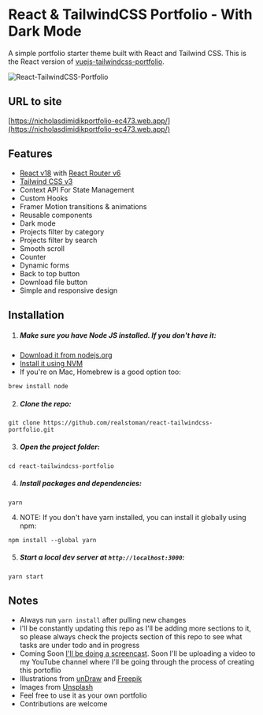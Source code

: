 # React & TailwindCSS Portfolio - With Dark Mode

A simple portfolio starter theme built with React and Tailwind CSS. This is the React version of [vuejs-tailwindcss-portfolio](https://github.com/realstoman/vuejs-tailwindcss-portfolio).

![React-TailwindCSS-Portfolio](https://user-images.githubusercontent.com/16396664/146666086-28e88beb-c2f0-431f-adfb-2396d8f64c80.png)

## URL to site

[https://nicholasdimidikportfolio-ec473.web.app/](https://nicholasdimidikportfolio-ec473.web.app/)

## Features

-   [React v18](https://reactjs.org) with [React Router v6](https://reactrouter.com)
-   [Tailwind CSS v3](https://tailwindcss.com)
-   Context API For State Management
-   Custom Hooks
-   Framer Motion transitions & animations
-   Reusable components
-   Dark mode
-   Projects filter by category
-   Projects filter by search
-   Smooth scroll
-   Counter
-   Dynamic forms
-   Back to top button
-   Download file button
-   Simple and responsive design

## Installation

1. ##### Make sure you have Node JS installed. If you don't have it:

-   [Download it from nodejs.org](https://nodejs.org)
-   [Install it using NVM ](https://github.com/nvm-sh/nvm)
-   If you're on Mac, Homebrew is a good option too:

```
brew install node
```

2. ##### Clone the repo:

```
git clone https://github.com/realstoman/react-tailwindcss-portfolio.git
```

3. ##### Open the project folder:

```
cd react-tailwindcss-portfolio
```

4. ##### Install packages and dependencies:

```
yarn
```

4. NOTE: If you don't have yarn installed, you can install it globally using npm:

```
npm install --global yarn
```

5. ##### Start a local dev server at `http://localhost:3000`:

```
yarn start
```

## Notes

-   Always run `yarn install` after pulling new changes
-   I'll be constantly updating this repo as I'll be adding more sections to it, so please always check the projects section of this repo to see what tasks are under todo and in progress
-   Coming Soon [I'll be doing a screencast](https://www.youtube.com/c/StomanStudio). Soon I'll be uploading a video to my YouTube channel where I'll be going through the process of creating this portoflio
-   Illustrations from [unDraw](https://undraw.co) and [Freepik](https://freepik.com)
-   Images from [Unsplash](https://unsplash.com)
-   Feel free to use it as your own portfolio
-   Contributions are welcome
